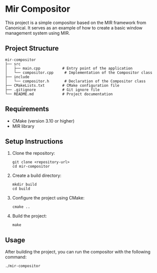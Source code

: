 # Mir Compositor

This project is a simple compositor based on the MIR framework from Canonical. It serves as an example of how to create a basic window management system using MIR.

## Project Structure

```
mir-compositor
├── src
│   ├── main.cpp          # Entry point of the application
│   └── compositor.cpp     # Implementation of the Compositor class
├── include
│   └── compositor.h       # Declaration of the Compositor class
├── CMakeLists.txt        # CMake configuration file
├── .gitignore            # Git ignore file
└── README.md             # Project documentation
```

## Requirements

- CMake (version 3.10 or higher)
- MIR library

## Setup Instructions

1. Clone the repository:
   ```
   git clone <repository-url>
   cd mir-compositor
   ```

2. Create a build directory:
   ```
   mkdir build
   cd build
   ```

3. Configure the project using CMake:
   ```
   cmake ..
   ```

4. Build the project:
   ```
   make
   ```

## Usage

After building the project, you can run the compositor with the following command:
```
./mir-compositor
```

